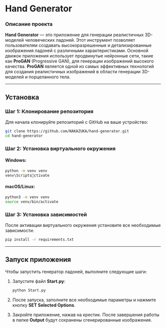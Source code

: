 
# Hand Generator

### Описание проекта

**Hand Generator** — это приложение для генерации реалистичных 3D-моделей человеческих ладоней. Этот инструмент позволяет пользователям создавать высокоразрешенные и детализированные изображения ладоней с различными характеристиками. Основной движок приложения использует продвинутые нейронные сети, такие как **ProGAN** (Progressive GAN), для генерации изображений высокого качества. **ProGAN** является одной из самых эффективных технологий для создания реалистичных изображений в области генерации 3D-моделей и порцеланного тела.

---

## Установка

### Шаг 1: Клонирование репозитория

Для начала клонируйте репозиторий с GitHub на ваше устройство:

```bash
git clone https://github.com/NAKAZUKA/hand-generator.git
cd hand-generator
```

### Шаг 2: Установка виртуального окружения

#### Windows:
```bash
python -m venv venv
venv\Scriptsctivate
```

#### macOS/Linux:
```bash
python3 -m venv venv
source venv/bin/activate
```

### Шаг 3: Установка зависимостей

После активации виртуального окружения установите все необходимые зависимости:

```bash
pip install -r requirements.txt
```

---

## Запуск приложения

Чтобы запустить генератор ладоней, выполните следующие шаги:

1. Запустите файл **Start.py**:
   ```bash
   python Start.py
   ```

2. После запуска, заполните все необходимые параметры и нажмите кнопку **SET Selected Options**.

3. Закройте приложение, нажав на крестик. После завершения работы в папке **Output** будут сохранены сгенерированные изображения.
